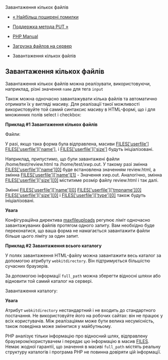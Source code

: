 Завантаження кількох файлів

-   [« Найбільш поширені помилки](features.file-upload.common-pitfalls.html)
    
-   [Поддержка метода PUT »](features.file-upload.put-method.html)
    
-   [PHP Manual](index.md)
    
-   [Загрузка файлов на сервер](features.file-upload.html)
    
-   Завантаження кількох файлів
    

## Завантаження кількох файлів

Завантаження кількох файлів можна реалізувати, використовуючи, наприклад, різні значення `name` для тега `input`

Також можна одночасно завантажувати кілька файлів та автоматично отримати їх у вигляді масиву. Для реалізації такої можливості використовуйте той самий синтаксис масиву в HTML-формі, що і для множинних полів select і checkbox:

**Приклад #1 Завантаження кількох файлів**

Файли:

У разі, якщо така форма була відправлена, масиви [FILES\['userfile'\]](reserved.variables.files.md) [FILES\['userfile'\]\['name'\]](reserved.variables.files.md), і [FILES\['userfile'\]\['size'\]](reserved.variables.files.md) будуть ініціалізовані.

Наприклад, припустимо, що були завантажені файли /home/test/review.html та /home/test/xwp.out. У такому разі змінна [FILES\['userfile'\]\['name'\]\[0\]](reserved.variables.files.md) буде встановлена ​​значенням review.html, а змінна [FILES\['userfile'\]\['name'\]\[1\]](reserved.variables.files.md) - Значення xwp.out. Аналогічно, змінна [FILES\['userfile'\]\['size'\]\[0\]](reserved.variables.files.md) міститиме розмір файлу review.html і так далі.

Змінні [FILES\['userfile'\]\['name'\]\[0\]](reserved.variables.files.md) [FILES\['userfile'\]\['tmpname'\]\[0\]](reserved.variables.files.md) [FILES\['userfile'\]\['size'\]\[0\]](reserved.variables.files.md) і [FILES\['userfile'\]\['type'\]\[0\]](reserved.variables.files.md) також будуть ініціалізовані.

**Увага**

Конфігураційна директива [maxfileuploads](ini.core.html#ini.max-file-uploads) регулює ліміт одночасно завантажуваних файлів протягом одного запиту. Вам необхідно буде переконатися, що ваша форма не намагається завантажити файли більше цього ліміту за один запит.

**Приклад #2 Завантаження всього каталогу**

У полях завантаження HTML-файлу можна завантажити весь каталог за допомогою атрибуту `webkitdirectory`. Він підтримується більшістю сучасних браузерів.

За допомогою інформації `full_path` можна зберегти відносні шляхи або відновити той самий каталог на сервері.

Завантаження каталогу:

**Увага**

Атрибут `webkitdirectory` нестандартний і не входить до стандартного постачання. Не використовуйте його на робочих сайтах: він не працює у всіх користувачів. Між реалізаціями може бути велика несумісність, також поведінка може змінитися у майбутньому.

PHP аналізує тільки інформацію про відносний шлях, відправлену браузером/користувачем і передає цю інформацію в масив [FILES](reserved.variables.files.md). Немає жодної гарантії, що значення в масиві `full_path` містять реальну структуру каталогів і програма PHP не повинна довіряти цій інформації.